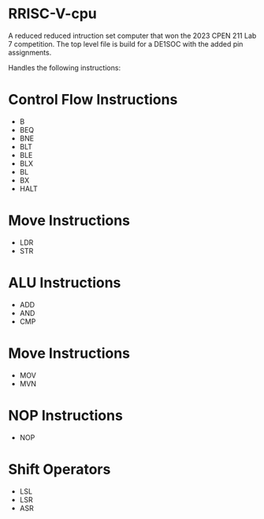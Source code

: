 # RRISC-V-cpu
A reduced reduced intruction set computer that won the 2023 CPEN 211 Lab 7 competition. The top level file is build for a DE1SOC with the added pin assignments.

Handles the following instructions: 
# Control Flow Instructions
- B
- BEQ
- BNE
- BLT
- BLE
- BLX
- BL
- BX
- HALT

# Move Instructions
- LDR
- STR

# ALU Instructions
- ADD
- AND
- CMP

# Move Instructions
- MOV
- MVN

# NOP Instructions
- NOP

# Shift Operators
- LSL
- LSR
- ASR

